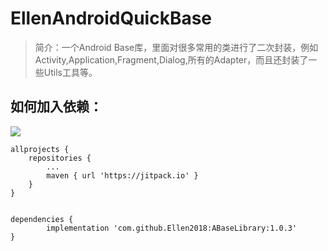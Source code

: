 # EllenAndroidQuickBase 

> 简介：一个Android Base库，里面对很多常用的类进行了二次封装，例如Activity,Application,Fragment,Dialog,所有的Adapter，而且还封装了一些Utils工具等。

## 如何加入依赖：

[![](https://jitpack.io/v/Ellen2018/ABaseLibrary.svg)](https://jitpack.io/#Ellen2018/ABaseLibrary)

	allprojects {
		repositories {
			...
			maven { url 'https://jitpack.io' }
		}
	}


    dependencies {
	        implementation 'com.github.Ellen2018:ABaseLibrary:1.0.3'
	}